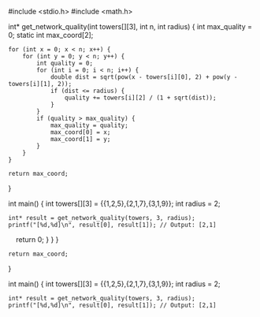#include <stdio.h>
#include <math.h>

int* get_network_quality(int towers[][3], int n, int radius) {
    int max_quality = 0;
    static int max_coord[2];
    
    for (int x = 0; x < n; x++) {
        for (int y = 0; y < n; y++) {
            int quality = 0;
            for (int i = 0; i < n; i++) {
                double dist = sqrt(pow(x - towers[i][0], 2) + pow(y - towers[i][1], 2));
                if (dist <= radius) {
                    quality += towers[i][2] / (1 + sqrt(dist));
                }
            }
            if (quality > max_quality) {
                max_quality = quality;
                max_coord[0] = x;
                max_coord[1] = y;
            }
        }
    }
    
    return max_coord;
}

int main() {
    int towers[][3] = {{1,2,5},{2,1,7},{3,1,9}};
    int radius = 2;
    
    int* result = get_network_quality(towers, 3, radius);
    printf("[%d,%d]\n", result[0], result[1]); // Output: [2,1]
    
    return 0;
}
  }
    }
    
    return max_coord;
}

int main() {
    int towers[][3] = {{1,2,5},{2,1,7},{3,1,9}};
    int radius = 2;
    
    int* result = get_network_quality(towers, 3, radius);
    printf("[%d,%d]\n", result[0], result[1]); // Output: [2,1]
